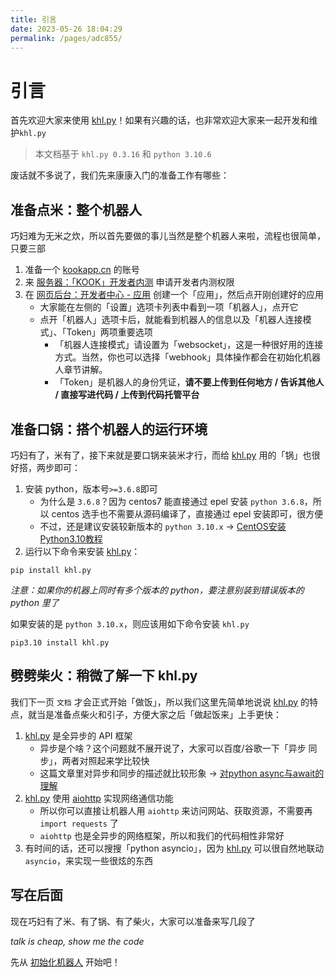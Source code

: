 ```yaml
---
title: 引言
date: 2023-05-26 18:04:29
permalink: /pages/adc855/
---
```


# 引言

首先欢迎大家来使用 [khl.py](https://github.com/TWT233/khl.py)！如果有兴趣的话，也非常欢迎大家来一起开发和维护`khl.py`

> 本文档基于 `khl.py 0.3.16` 和 `python 3.10.6`

废话就不多说了，我们先来康康入门的准备工作有哪些：

## 准备点米：整个机器人

巧妇难为无米之炊，所以首先要做的事儿当然是整个机器人来啦，流程也很简单，只要三部

1. 准备一个 [kookapp.cn](https://www.kookapp.cn/) 的账号
2. 来 [服务器：「KOOK」开发者内测](https://kaihei.co/RzFIH8) 申请开发者内测权限
3. 在 [网页后台：开发者中心 - 应用](https://developer.kaiheila.cn/app/index) 创建一个「应用」，然后点开刚创建好的应用
    - 大家能在左侧的「设置」选项卡列表中看到一项「机器人」，点开它
    - 点开「机器人」选项卡后，就能看到机器人的信息以及「机器人连接模式」、「Token」两项重要选项
        - 「机器人连接模式」请设置为「websocket」，这是一种很好用的连接方式。当然，你也可以选择「webhook」具体操作都会在初始化机器人章节讲解。
        - 「Token」是机器人的身份凭证，**请不要上传到任何地方 / 告诉其他人 / 直接写进代码 / 上传到代码托管平台**

## 准备口锅：搭个机器人的运行环境

巧妇有了，米有了，接下来就是要口锅来装米才行，而给 [khl.py](https://github.com/TWT233/khl.py) 用的「锅」也很好搭，两步即可：

1. 安装 python，版本号`>=3.6.8`即可
    - 为什么是 `3.6.8`？因为 centos7 能直接通过 epel 安装 `python 3.6.8`，所以 centos 选手也不需要从源码编译了，直接通过 epel 安装即可，很方便
    - 不过，还是建议安装较新版本的 `python 3.10.x` -> [CentOS安装Python3.10教程](https://blog.musnow.top/posts/847195816/?utm_source=khlpydocs)
2. 运行以下命令来安装 [khl.py](https://github.com/TWT233/khl.py)：

```shell
pip install khl.py
```

_注意：如果你的机器上同时有多个版本的 python，要注意别装到错误版本的 python 里了_

如果安装的是 `python 3.10.x`，则应该用如下命令安装 `khl.py`

~~~shell
pip3.10 install khl.py
~~~



## 劈劈柴火：稍微了解一下 khl.py

我们下一页 `文档` 才会正式开始「做饭」，所以我们这里先简单地说说 [khl.py](https://github.com/TWT233/khl.py) 的特点，就当是准备点柴火和引子，方便大家之后「做起饭来」上手更快：

1. [khl.py](https://github.com/TWT233/khl.py) 是全异步的 API 框架
    - 异步是个啥？这个问题就不展开说了，大家可以百度/谷歌一下「异步 同步」，两者对照起来学比较快
    - 这篇文章里对异步和同步的描述就比较形象 -> [对python async与await的理解](https://blog.csdn.net/MaNong125/article/details/120987087)
2. [khl.py](https://github.com/TWT233/khl.py) 使用 [aiohttp](https://docs.aiohttp.org/en/stable/) 实现网络通信功能
    - 所以你可以直接让机器人用 `aiohttp` 来访问网站、获取资源，不需要再 `import requests` 了
    - `aiohttp` 也是全异步的网络框架，所以和我们的代码相性非常好
3. 有时间的话，还可以搜搜「python asyncio」，因为 [khl.py](https://github.com/TWT233/khl.py) 可以很自然地联动 `asyncio`，来实现一些很炫的东西

## 写在后面

现在巧妇有了米、有了锅、有了柴火，大家可以准备来写几段了

_talk is cheap, show me the code_

先从 [初始化机器人](/pages/e87ea9/) 开始吧！